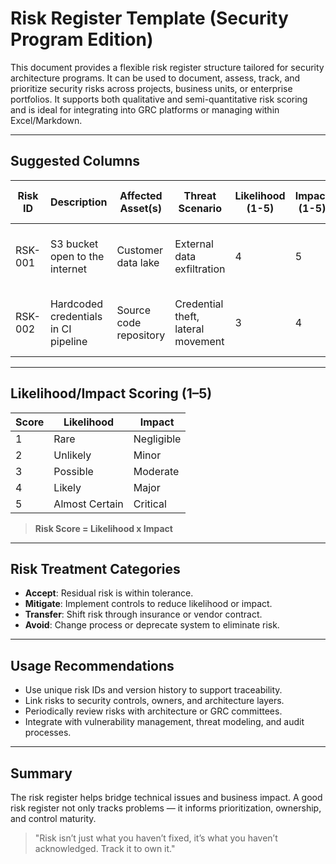 # Risk Register Template (Security Program Edition)

This document provides a flexible risk register structure tailored for security architecture programs. It can be used to document, assess, track, and prioritize security risks across projects, business units, or enterprise portfolios. It supports both qualitative and semi-quantitative risk scoring and is ideal for integrating into GRC platforms or managing within Excel/Markdown.

---

## Suggested Columns

| Risk ID | Description | Affected Asset(s) | Threat Scenario | Likelihood (1-5) | Impact (1-5) | Risk Score | Risk Owner | Current Controls | Control Effectiveness | Residual Risk | Treatment Plan | Target Resolution Date | Status |
|---------|-------------|--------------------|------------------|------------------|--------------|------------|-------------|------------------|------------------------|----------------|------------------|--------------------------|--------|
| RSK-001 | S3 bucket open to the internet | Customer data lake | External data exfiltration | 4 | 5 | 20 | Cloud Security Lead | IAM, public access block | Medium | Moderate | Restrict access via VPC endpoint and policy | 2024-12-01 | Open |
| RSK-002 | Hardcoded credentials in CI pipeline | Source code repository | Credential theft, lateral movement | 3 | 4 | 12 | DevSecOps Lead | Secrets scanning alert | Low | Low | Refactor to Vault-based dynamic credentials | 2024-10-01 | In Progress |

---

## Likelihood/Impact Scoring (1–5)
| Score | Likelihood | Impact |
|-------|------------|--------|
| 1 | Rare | Negligible |
| 2 | Unlikely | Minor |
| 3 | Possible | Moderate |
| 4 | Likely | Major |
| 5 | Almost Certain | Critical |

> **Risk Score = Likelihood x Impact**

---

## Risk Treatment Categories
- **Accept**: Residual risk is within tolerance.
- **Mitigate**: Implement controls to reduce likelihood or impact.
- **Transfer**: Shift risk through insurance or vendor contract.
- **Avoid**: Change process or deprecate system to eliminate risk.

---

## Usage Recommendations
- Use unique risk IDs and version history to support traceability.
- Link risks to security controls, owners, and architecture layers.
- Periodically review risks with architecture or GRC committees.
- Integrate with vulnerability management, threat modeling, and audit processes.

---

## Summary
The risk register helps bridge technical issues and business impact. A good risk register not only tracks problems — it informs prioritization, ownership, and control maturity.

> "Risk isn’t just what you haven’t fixed, it’s what you haven’t acknowledged. Track it to own it."

